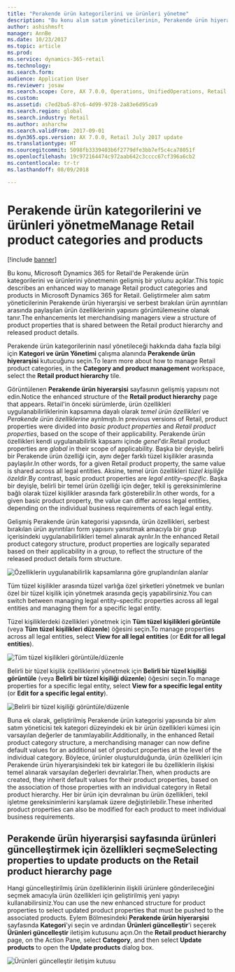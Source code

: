 ```yaml
---
title: "Perakende ürün kategorilerini ve ürünleri yönetme"
description: "Bu konu alım satım yöneticilerinin, Perakende ürün hiyerarşisi ve serbest bırakılan ürün ayrıntıları arasındaki ilişkileri yönetmek için Perakende ürün kategorilerini nasıl kullanacağını açıklar."
author: ashishmsft
manager: AnnBe
ms.date: 10/23/2017
ms.topic: article
ms.prod: 
ms.service: dynamics-365-retail
ms.technology: 
ms.search.form: 
audience: Application User
ms.reviewer: josaw
ms.search.scope: Core, AX 7.0.0, Operations, UnifiedOperations, Retail
ms.custom: 
ms.assetid: c7ed2ba5-87c6-4d99-9728-2a83e6d95ca9
ms.search.region: global
ms.search.industry: Retail
ms.author: asharchw
ms.search.validFrom: 2017-09-01
ms.dyn365.ops.version: AX 7.0.0, Retail July 2017 update
ms.translationtype: HT
ms.sourcegitcommit: 5098fb3339403b6f2779dfe3bb7ef5c4ca78051f
ms.openlocfilehash: 19c972164474c972aab642c3cccc67cf396a6cb2
ms.contentlocale: tr-tr
ms.lasthandoff: 08/09/2018

---
```


# <a name="manage-retail-product-categories-and-products"></a><span data-ttu-id="bea4c-103">Perakende ürün kategorilerini ve ürünleri yönetme</span><span class="sxs-lookup"><span data-stu-id="bea4c-103">Manage Retail product categories and products</span></span>

[!include [banner](./includes/banner.md)]

<span data-ttu-id="bea4c-104">Bu konu, Microsoft Dynamics 365 for Retail'de Perakende ürün kategorilerini ve ürünlerini yönetmenin gelişmiş bir yolunu açıklar.</span><span class="sxs-lookup"><span data-stu-id="bea4c-104">This topic describes an enhanced way to manage Retail product categories and products in Microsoft Dynamics 365 for Retail.</span></span> <span data-ttu-id="bea4c-105">Geliştirmeler alım satım yöneticilerinin Perakende ürün hiyerarşisi ve serbest bırakılan ürün ayrıntıları arasında paylaşılan ürün özelliklerinin yapısını görüntülemesine olanak tanır.</span><span class="sxs-lookup"><span data-stu-id="bea4c-105">The enhancements let merchandising managers view a structure of product properties that is shared between the Retail product hierarchy and released product details.</span></span>

<span data-ttu-id="bea4c-106">Perakende ürün kategorilerinin nasıl yönetileceği hakkında daha fazla bilgi için **Kategori ve ürün Yönetimi** çalışma alanında **Perakende ürün hiyerarşisi** kutucuğunu seçin.</span><span class="sxs-lookup"><span data-stu-id="bea4c-106">To learn more about how to manage Retail product categories, in the **Category and product management** workspace, select the **Retail product hierarchy** tile.</span></span>

<span data-ttu-id="bea4c-107">Görüntülenen **Perakende ürün hiyerarşisi** sayfasının gelişmiş yapısını not edin.</span><span class="sxs-lookup"><span data-stu-id="bea4c-107">Notice the enhanced structure of the **Retail product hierarchy** page that appears.</span></span> <span data-ttu-id="bea4c-108">Retail'in önceki sürümlerde, ürün özellikleri uygulanabilirliklerinin kapsamına dayalı olarak *temel ürün özellikleri* ve *Perakende ürün özelliklerine* ayrılmıştı.</span><span class="sxs-lookup"><span data-stu-id="bea4c-108">In previous versions of Retail, product properties were divided into *basic product properties* and *Retail product properties*, based on the scope of their applicability.</span></span> <span data-ttu-id="bea4c-109">Perakende ürün özellikleri kendi uygulanabilirlik kapsamı içinde *genel*'dir.</span><span class="sxs-lookup"><span data-stu-id="bea4c-109">Retail product properties are *global* in their scope of applicability.</span></span> <span data-ttu-id="bea4c-110">Başka bir deyişle, belirli bir Perakende ürün özelliği için, aynı değer farklı tüzel kişilikler arasında paylaşılır.</span><span class="sxs-lookup"><span data-stu-id="bea4c-110">In other words, for a given Retail product property, the same value is shared across all legal entities.</span></span> <span data-ttu-id="bea4c-111">Aksine, temel ürün özellikleri *tüzel kişiliğe özeldir*.</span><span class="sxs-lookup"><span data-stu-id="bea4c-111">By contrast, basic product properties are *legal entity–specific*.</span></span> <span data-ttu-id="bea4c-112">Başka bir deyişle, belirli bir temel ürün özelliği için değer, tekil iş gereksinimlerine bağlı olarak tüzel kişilikler arasında fark gösterebilir.</span><span class="sxs-lookup"><span data-stu-id="bea4c-112">In other words, for a given basic product property, the value can differ across legal entities, depending on the individual business requirements of each legal entity.</span></span>

<span data-ttu-id="bea4c-113">Gelişmiş Perakende ürün kategorisi yapısında, ürün özellikleri, serbest bırakılan ürün ayrıntıları form yapısını yansıtmak amacıyla bir grup içerisindeki uygulanabilirlikleri temel alınarak ayrılır.</span><span class="sxs-lookup"><span data-stu-id="bea4c-113">In the enhanced Retail product category structure, product properties are logically separated based on their applicability in a group, to reflect the structure of the released product details form structure.</span></span>

![Özelliklerin uygulanabilirlik kapsamlarına göre gruplandırılan alanlar](media/NoticeGroupingOfFieldsBasedOnTheirScope.PNG)

<span data-ttu-id="bea4c-115">Tüm tüzel kişilikler arasında tüzel varlığa özel şirketleri yönetmek ve bunları özel bir tüzel kişilik için yönetmek arasında geçiş yapabilirsiniz.</span><span class="sxs-lookup"><span data-stu-id="bea4c-115">You can switch between managing legal entity–specific properties across all legal entities and managing them for a specific legal entity.</span></span>

<span data-ttu-id="bea4c-116">Tüzel kişiliklerdeki özellikleri yönetmek için **Tüm tüzel kişilikleri görüntüle** (veya **Tüm tüzel kişilikleri düzenle**) öğesini seçin.</span><span class="sxs-lookup"><span data-stu-id="bea4c-116">To manage properties across all legal entities, select **View for all legal entities** (or **Edit for all legal entities**).</span></span>

![Tüm tüzel kişilikleri görüntüle/düzenle](media/ToggleBackToEditForSpecificLegalEntity.PNG)

<span data-ttu-id="bea4c-118">Belirli bir tüzel kişilik özelliklerini yönetmek için **Belirli bir tüzel kişiliği görüntüle** (veya **Belirli bir tüzel kişiliği düzenle**) öğesini seçin.</span><span class="sxs-lookup"><span data-stu-id="bea4c-118">To manage properties for a specific legal entity, select **View for a specific legal entity** (or **Edit for a specific legal entity**).</span></span>

![Belirli bir tüzel kişiliği görüntüle/düzenle](media/ToggleToEditForAllLegalEntities.PNG)

<span data-ttu-id="bea4c-120">Buna ek olarak, geliştirilmiş Perakende ürün kategorisi yapısında bir alım satım yöneticisi tek kategori düzeyindeki ek bir ürün özellikleri kümesi için varsayılan değerler de tanımlayabilir.</span><span class="sxs-lookup"><span data-stu-id="bea4c-120">Additionally, in the enhanced Retail product category structure, a merchandising manager can now define default values for an additional set of product properties at the level of the individual category.</span></span> <span data-ttu-id="bea4c-121">Böylece, ürünler oluşturulduğunda, ürün özellikleri için Perakende ürün hiyerarşisindeki tek bir kategori ile bu özelliklerin ilişkisi temel alınarak varsayılan değerleri devralırlar.</span><span class="sxs-lookup"><span data-stu-id="bea4c-121">Then, when products are created, they inherit default values for their product properties, based on the association of those properties with an individual category in Retail product hierarchy.</span></span> <span data-ttu-id="bea4c-122">Her bir ürün için devralınan bu ürün özellikleri, tekil işletme gereksinimlerini karşılamak üzere değiştirilebilir.</span><span class="sxs-lookup"><span data-stu-id="bea4c-122">These inherited product properties can also be modified for each product to meet individual business requirements.</span></span>

## <a name="selecting-properties-to-update-products-on-the-retail-product-hierarchy-page"></a><span data-ttu-id="bea4c-123">Perakende ürün hiyerarşisi sayfasında ürünleri güncelleştirmek için özellikleri seçme</span><span class="sxs-lookup"><span data-stu-id="bea4c-123">Selecting properties to update products on the Retail product hierarchy page</span></span>

<span data-ttu-id="bea4c-124">Hangi güncelleştirilmiş ürün özelliklerinin ilişkili ürünlere gönderileceğini seçmek amacıyla ürün özellikleri için geliştirilmiş yeni yapıyı kullanabilirsiniz.</span><span class="sxs-lookup"><span data-stu-id="bea4c-124">You can use the new enhanced structure for product properties to select updated product properties that must be pushed to the associated products.</span></span> <span data-ttu-id="bea4c-125">Eylem Bölmesindeki **Perakende ürün hiyerarşisi** sayfasında **Kategori**'yi seçin ve ardından **Ürünleri güncelleştir**'i seçerek **Ürünleri güncelleştir** iletişim kutusunu açın.</span><span class="sxs-lookup"><span data-stu-id="bea4c-125">On the **Retail product hierarchy** page, on the Action Pane, select **Category**, and then select **Update products** to open the **Update products** dialog box.</span></span>

![Ürünleri güncelleştir iletişim kutusu](media/NewUpdateProductsEnhancedView.PNG)



